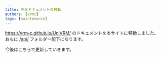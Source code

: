 ```yaml
---
title: 開発ドキュメントの移動
authors: [vrmc]
tags: [maintenance]
---
```


https://vrm-c.github.io/UniVRM/ のドキュメントを本サイトに移動しました。
おもに [/api/](/api/) フォルダー配下になります。

今後はこちらで更新していきます。

<!-- truncate -->

